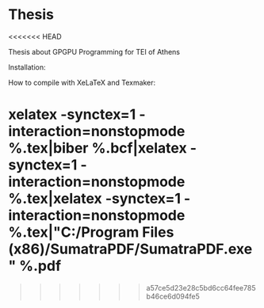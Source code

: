 Thesis
======
<<<<<<< HEAD

Thesis about GPGPU Programming for TEI of Athens


Installation:

How to compile with XeLaTeX and Texmaker:

xelatex -synctex=1 -interaction=nonstopmode %.tex|biber %.bcf|xelatex -synctex=1 -interaction=nonstopmode %.tex|xelatex -synctex=1 -interaction=nonstopmode %.tex|"C:/Program Files (x86)/SumatraPDF/SumatraPDF.exe" %.pdf
=======
>>>>>>> a57ce5d23e28c5bd6cc64fee785b46ce6d094fe5
